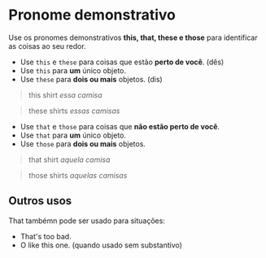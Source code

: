 # Pronome demonstrativo

Use os pronomes demonstrativos **this, that, these e those** para identificar as coisas ao seu redor.

+ Use `this` e `these` para coisas que estão **perto de você**. (dês)
+ Use `this` para **um** único objeto.
+ Use `these` para **dois ou mais** objetos. (dis)

> this shirt
> *essa camisa*

> these shirts
> *essas camisas*

+ Use `that` e `those` para coisas que **não estão perto de você**.
+ Use `that` para **um** único objeto.
+ Use `those` para **dois ou mais** objetos.

> that shirt
> *aquela camisa*

> those shirts
> *aquelas camisas*

## Outros usos

That tambémn pode ser usado para situações:

+ That's too bad.
+ O like this one. (quando usado sem substantivo)
